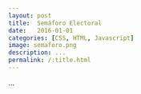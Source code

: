 ```yaml
---
layout: post
title:  Semáforo Electoral
date:   2016-01-01
categories: [CSS, HTML, Javascript]
image: semaforo.png
description: ...
permalink: /:title.html
---
```


...
